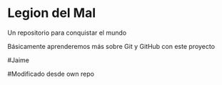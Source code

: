# Legion del Mal
Un repositorio para conquistar el mundo

Básicamente aprenderemos más sobre Git y GitHub con este proyecto

#Jaime

#Modificado desde own repo


